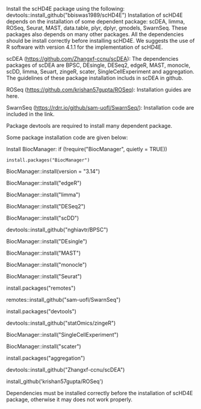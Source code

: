 Install the scHD4E package using the following: devtools::install_github("bbiswas1989/scHD4E")
Installation of scHD4E depends on the installation of some dependent package: scDEA, limma, ROSeq, Seurat, MAST, data.table, plyr, dplyr, gmodels, SwarnSeq.
These packages also depends on many other packages. All the dependencies should be install correctly before installing scHD4E. 
We suggests the use of R software with version 4.1.1 for the implementation of scHD4E.

scDEA (https://github.com/Zhangxf-ccnu/scDEA): The dependencies packages of scDEA are BPSC, DEsingle, DESeq2, edgeR, MAST, monocle, scDD, limma, Seuart, zingeR, scater,
SingleCellExperiment and aggregation. The guidelines of these package installation includs in scDEA in github.

ROSeq (https://github.com/krishan57gupta/ROSeq): Installation guides are here.

SwarnSeq (https://rdrr.io/github/sam-uofl/SwarnSeq/): Installation code are included in the link.

Package devtools are required to install many dependent package.

Some package installation code are given below:

Install BiocManager:
if (!require("BiocManager", quietly = TRUE))

    install.packages("BiocManager")
    
BiocManager::install(version = "3.14")

BiocManager::install("edgeR")

BiocManager::install("limma")

BiocManager::install("DESeq2")

BiocManager::install("scDD")

devtools::install_github("nghiavtr/BPSC")

BiocManager::install("DEsingle")

BiocManager::install("MAST")

BiocManager::install("monocle")

BiocManager::install("Seurat")

install.packages("remotes")

remotes::install_github("sam-uofl/SwarnSeq")

install.packages("devtools")

devtools::install_github("statOmics/zingeR")

BiocManager::install("SingleCellExperiment")

BiocManager::install("scater")

install.packages("aggregation")

devtools::install_github("Zhangxf-ccnu/scDEA")

install_github('krishan57gupta/ROSeq')

Dependencies must be installed correctly before the installation of scHD4E package, otherwise it may does not work properly.
